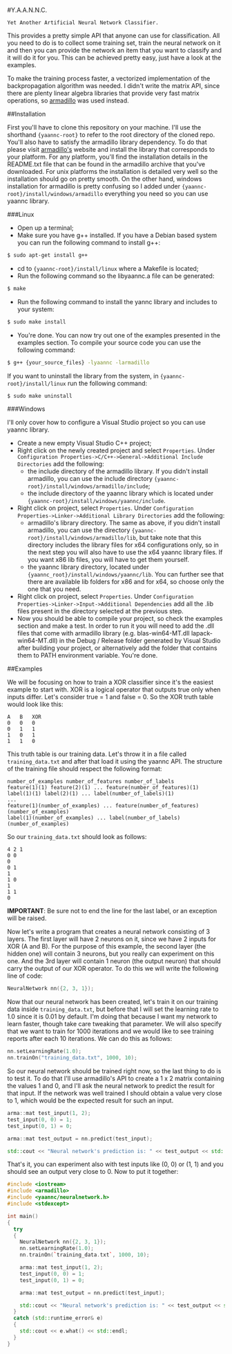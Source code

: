 #Y.A.A.N.N.C.

	Yet Another Artificial Neural Network Classifier.

This provides a pretty simple API that anyone can use for classification. All you need to do is to 
collect some training set, train the neural network on it and then you can provide the network an item that 
you want to classify and it will do it for you. This can be achieved pretty easy, just have a look at the examples.

To make the training process faster, a vectorized implementation of the backpropagation algorithm was
needed. I didn't write the matrix API, since there are plenty linear algebra libraries that provide very fast 
matrix operations, so [armadillo](arma.sourceforge.net) was used instead.

##Installation

First you'll have to clone this repository on your machine. I'll use the shorthand `{yaannc-root}` to refer to
the root directory of the cloned repo.
You'll also have to satisfy the armadillo library dependency. To do that please visit [armadillo's](arma.sourceforge.net) website and install the library that corresponds to your platform. For any platform, you'll find the 
installation details in the README.txt file that can be found in the armadillo archive that you've downloaded. 
For unix platforms the installation is detailed very well so the installation should go on pretty smooth. On the
other hand, windows installation for armadillo is pretty confusing so I added under `{yaannc-root}/install/windows/armadillo` everything you need so you can use yaannc library.

###Linux

* Open up a terminal;
* Make sure you have g++ installed. If you have a Debian based system you can run the following command
to install g++:

```bash
$ sudo apt-get install g++
```

* cd to `{yaannc-root}/install/linux` where a Makefile is located;
* Run the following command so the libyaannc.a file can be generated:
	
```bash
$ make
```

* Run the following command to install the yannc library and includes to your system:

```bash
$ sudo make install
```

* You're done. You can now try out one of the examples presented in the examples section. To compile your source
code you can use the following command:

```bash
$ g++ {your_source_files} -lyaannc -larmadillo
```
If you want to uninstall the library from the system, in `{yaannc-root}/install/linux` run the following command:

```bash
$ sudo make uninstall
```

###Windows

I'll only cover how to configure a Visual Studio project so you can use yaannc library.

* Create a new empty Visual Studio C++ project;
* Right click on the newly created project and select `Properties`. Under `Configuration Properties->C/C++->General->Additional Include Directories` add the following:
  * the include directory of the armadillo library. If you didn't install armadillo, you can use the include
directory `{yaannc-root}/install/windows/armadillo/include`;
  * the include directory of the yaannc library which is located under `{yaannc-root}/install/windows/yaannc/include`.
* Right click on project, select `Properties`. Under `Configuration Properties->Linker->Additional Library Directories` add the following:
  * armadillo's library directory. The same as above, if you didn't install armadillo, you can use the directory
`{yaannc-root}/install/windows/armadillo/lib`, but take note that this directory includes the library files for 
x64 configurations only, so in the next step you will also have to use the x64 yaannc library files. If you 
want x86 lib files, you will have to get them yourself.
  * the yaannc library directory, located under `{yaannc_root}/install/windows/yaannc/lib`. You can further see
that there are available lib folders for x86 and for x64, so choose only the one that you need.
* Right click on project, select `Properties`. Under `Configuration Properties->Linker->Input->Additional Dependencies` add all the .lib files present in the directory selected at the previous step.
* Now you should be able to compile your project, so check the examples section and make a test. In order to run
it you will need to add the .dll files that come with armadillo library (e.g. blas-win64-MT.dll lapack-win64-MT.dll) in the Debug / Release folder generated by Visual Studio after building your project, or alternatively add
the folder that contains them to PATH environment variable. You're done.

##Examples

We will be focusing on how to train a XOR classifier since it's the easiest example to start with. XOR is a
logical operator that outputs true only when inputs differ. Let's consider true = 1 and false = 0. So the XOR
truth table would look like this:

```
A	B	XOR
0	0	0
0	1	1
1	0	1
1	1	0
```

This truth table is our training data. Let's throw it in a file called `training_data.txt` and after that load
it using the yaannc API. The structure of the training file should respect the following format:

```
number_of_examples number_of_features number_of_labels
feature(1)(1) feature(2)(1) ... feature(number_of_features)(1)
label(1)(1) label(2)(1) ... label(number_of_labels)(1)
...
feature(1)(number_of_examples) ... feature(number_of_features)(number_of_examples)
label(1)(number_of_examples) ... label(number_of_labels)(number_of_examples)

```

So our `training_data.txt` should look as follows:

```
4 2 1
0 0
0
0 1
1
1 0
1
1 1
0
```
**IMPORTANT**: Be sure not to end the line for the last label, or an exception will be raised.

Now let's write a program that creates a neural network consisting of 3 layers. The first layer will have 2
neurons on it, since we have 2 inputs for XOR (A and B). For the purpose of this example, the second layer (the
hidden one) will contain 3 neurons, but you really can experiment on this one. And the 3rd layer will contain 1
neuron (the output neuron) that should carry the output of our XOR operator. To do this we will write the
following line of code:

```C++
NeuralNetwork nn({2, 3, 1});
```

Now that our neural network has been created, let's train it on our training data inside `training_data.txt`, but
before that I will set the learning rate to 1.0 since it is 0.01 by default. I'm doing that because I want my 
network to learn faster, though take care tweaking that parameter.
We will also specify that we want to train for 1000 iterations and we would like to see training reports after
each 10 iterations. We can do this as follows:

```C++
nn.setLearningRate(1.0);
nn.trainOn("training_data.txt", 1000, 10);
```

So our neural network should be trained right now, so the last thing to do is to test it. To do that I'll use
armadillo's API to create a 1 x 2 matrix containing the values 1 and 0, and I'll ask the neural network to
predict the result for that input. If the network was well trained I should obtain a value very close to 1,
which would be the expected result for such an input.

```C++
arma::mat test_input(1, 2);
test_input(0, 0) = 1;
test_input(0, 1) = 0;

arma::mat test_output = nn.predict(test_input);

std::cout << "Neural network's prediction is: " << test_output << std::endl;
```
That's it, you can experiment also with test inputs like (0, 0) or (1, 1) and you should see an output very close
to 0. Now to put it together:

```C++
#include <iostream>
#include <armadillo>
#include <yaannc/neuralnetwork.h>
#include <stdexcept>

int main()
{
  try
  {
    NeuralNetwork nn({2, 3, 1});
    nn.setLearningRate(1.0);
    nn.trainOn(`training_data.txt`, 1000, 10);

    arma::mat test_input(1, 2);
    test_input(0, 0) = 1;
    test_input(0, 1) = 0;

    arma::mat test_output = nn.predict(test_input);

    std::cout << "Neural network's prediction is: " << test_output << std::endl;
  }
  catch (std::runtime_error& e)
  {
    std::cout << e.what() << std::endl;
  }
}
``` 

